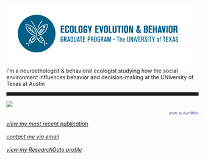<body>
		
<div class="container">
<div class="blurb">
<img src="/images/eeb1.jpg" height="150" align="middle">

<p>I'm a neuroethologist & behavioral ecologist studying how the social environment influences behavior and decision-making at the UNiversity of Texas at Austin<br>
	
<hr style="height:9px;color:#84949B">

	
<img src="/images/Bigbend2.JPG">
<p style="text-align:right;font-size:60%"><i><font color="darkslateblue">photo by Kurt Miller</font></i><br></p>

<a href="https://www.sciencedirect.com/science/article/pii/S0018506X17302027#!"><i>view my most recent publication</i></a><br><br>
<a href="mailto:kwallace@utexas.edu"><i>contact me via email</i></a><br><br>
<a href="https://www.researchgate.net/profile/Kelly_Wallace2"><i>view my ResearchGate profile</i></a>


